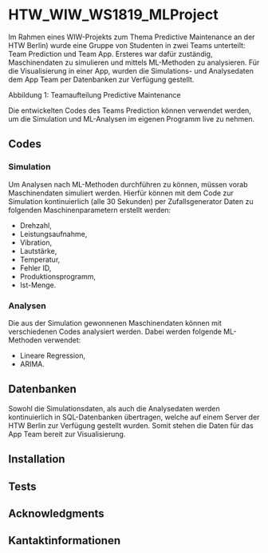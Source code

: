 # HTW_WIW_WS1819_MLProject

Im Rahmen eines WIW-Projekts zum Thema Predictive Maintenance an der HTW Berlin) wurde eine Gruppe von Studenten in zwei Teams unterteilt: Team Prediction und Team App. Ersteres war dafür zuständig, Maschinendaten zu simulieren und mittels ML-Methoden zu analysieren. Für die Visualisierung in einer App, wurden die Simulations- und Analysedaten dem App Team per Datenbanken zur Verfügung gestellt. 

 
Abbildung 1: Teamaufteilung Predictive Maintenance

Die entwickelten Codes des Teams Prediction können verwendet werden, um die Simulation und ML-Analysen im eigenen Programm live zu nehmen.

## Codes

### Simulation
Um Analysen nach ML-Methoden durchführen zu können, müssen vorab Maschinendaten simuliert werden. Hierfür können mit dem Code zur Simulation kontinuierlich (alle 30 Sekunden) per Zufallsgenerator Daten zu folgenden Maschinenparametern erstellt werden:
-	Drehzahl,
-	Leistungsaufnahme,
-	Vibration,
-	Lautstärke,
-	Temperatur,
-	Fehler ID,
-	Produktionsprogramm,
-	Ist-Menge.

### Analysen
Die aus der Simulation gewonnenen Maschinendaten können mit verschiedenen Codes analysiert werden. Dabei werden folgende ML-Methoden verwendet:
-	Lineare Regression,
-	ARIMA.

## Datenbanken

Sowohl die Simulationsdaten, als auch die Analysedaten werden kontinuierlich in SQL-Datenbanken übertragen, welche auf einem Server der HTW Berlin zur Verfügung gestellt wurden. Somit stehen die Daten für das App Team bereit zur Visualisierung. 

## Installation

## Tests

## Acknowledgments

## Kantaktinformationen
